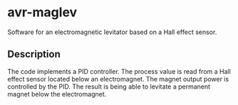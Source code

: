 # avr-maglev
Software for an electromagnetic levitator based on a Hall effect sensor.

## Description
The code implements a PID controller. The process value is read from a Hall effect sensor located below an electromagnet. The magnet output power is controlled by the PID. The result is being able to levitate a permanent magnet below the electromagnet.
